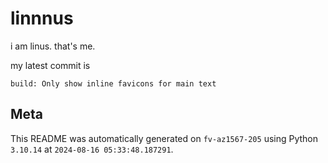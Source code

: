 # linnnus

i am linus. that's me.

my latest commit is

```
build: Only show inline favicons for main text
```

## Meta

This README was automatically generated on `fv-az1567-205` using Python
`3.10.14` at `2024-08-16 05:33:48.187291`.
